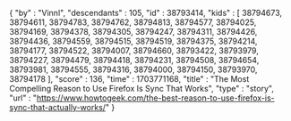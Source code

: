 {
  "by" : "Vinnl",
  "descendants" : 105,
  "id" : 38793414,
  "kids" : [ 38794673, 38794611, 38794783, 38794762, 38794813, 38794577, 38794025, 38794169, 38794378, 38794305, 38794247, 38794311, 38794426, 38794436, 38794559, 38794515, 38794519, 38794375, 38794214, 38794177, 38794522, 38794007, 38794660, 38793422, 38793979, 38794227, 38794479, 38794418, 38794231, 38794508, 38794654, 38793981, 38794555, 38794316, 38794000, 38794150, 38793970, 38794178 ],
  "score" : 136,
  "time" : 1703771168,
  "title" : "The Most Compelling Reason to Use Firefox Is Sync That Works",
  "type" : "story",
  "url" : "https://www.howtogeek.com/the-best-reason-to-use-firefox-is-sync-that-actually-works/"
}
